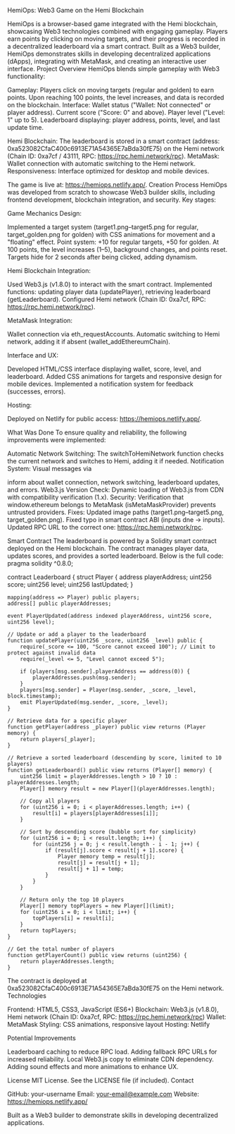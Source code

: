 HemiOps: Web3 Game on the Hemi Blockchain
 
HemiOps is a browser-based game integrated with the Hemi blockchain, showcasing Web3 technologies combined with engaging gameplay. Players earn points by clicking on moving targets, and their progress is recorded in a decentralized leaderboard via a smart contract. Built as a Web3 builder, HemiOps demonstrates skills in developing decentralized applications (dApps), integrating with MetaMask, and creating an interactive user interface.
Project Overview
HemiOps blends simple gameplay with Web3 functionality:

Gameplay: Players click on moving targets (regular and golden) to earn points. Upon reaching 100 points, the level increases, and data is recorded on the blockchain.
Interface:
Wallet status ("Wallet: Not connected" or player address).
Current score ("Score: 0" and above).
Player level ("Level: 1" up to 5).
Leaderboard displaying: player address, points, level, and last update time.


Hemi Blockchain: The leaderboard is stored in a smart contract (address: 0xa523082CfaC400c6913E71A54365E7aBda30fE75) on the Hemi network (Chain ID: 0xa7cf / 43111, RPC: https://rpc.hemi.network/rpc).
MetaMask: Wallet connection with automatic switching to the Hemi network.
Responsiveness: Interface optimized for desktop and mobile devices.

The game is live at: https://hemiops.netlify.app/.
Creation Process
HemiOps was developed from scratch to showcase Web3 builder skills, including frontend development, blockchain integration, and security. Key stages:

Game Mechanics Design:

Implemented a target system (target1.png–target5.png for regular, target_golden.png for golden) with CSS animations for movement and a "floating" effect.
Point system: +10 for regular targets, +50 for golden. At 100 points, the level increases (1–5), background changes, and points reset.
Targets hide for 2 seconds after being clicked, adding dynamism.


Hemi Blockchain Integration:

Used Web3.js (v1.8.0) to interact with the smart contract.
Implemented functions: updating player data (updatePlayer), retrieving leaderboard (getLeaderboard).
Configured Hemi network (Chain ID: 0xa7cf, RPC: https://rpc.hemi.network/rpc).


MetaMask Integration:

Wallet connection via eth_requestAccounts.
Automatic switching to Hemi network, adding it if absent (wallet_addEthereumChain).


Interface and UX:

Developed HTML/CSS interface displaying wallet, score, level, and leaderboard.
Added CSS animations for targets and responsive design for mobile devices.
Implemented a notification system for feedback (successes, errors).


Hosting:

Deployed on Netlify for public access: https://hemiops.netlify.app/.



What Was Done
To ensure quality and reliability, the following improvements were implemented:

Automatic Network Switching: The switchToHemiNetwork function checks the current network and switches to Hemi, adding it if needed.
Notification System: Visual messages via <div id="notification"> inform about wallet connection, network switching, leaderboard updates, and errors.
Web3.js Version Check: Dynamic loading of Web3.js from CDN with compatibility verification (1.x).
Security: Verification that window.ethereum belongs to MetaMask (isMetaMaskProvider) prevents untrusted providers.
Fixes:
Updated image paths (target1.png–target5.png, target_golden.png).
Fixed typo in smart contract ABI (inputs dne → inputs).
Updated RPC URL to the correct one: https://rpc.hemi.network/rpc.



Smart Contract
The leaderboard is powered by a Solidity smart contract deployed on the Hemi blockchain. The contract manages player data, updates scores, and provides a sorted leaderboard. Below is the full code:
pragma solidity ^0.8.0;

contract Leaderboard {
    struct Player {
        address playerAddress;
        uint256 score;
        uint256 level;
        uint256 lastUpdated;
    }

    mapping(address => Player) public players;
    address[] public playerAddresses;

    event PlayerUpdated(address indexed playerAddress, uint256 score, uint256 level);

    // Update or add a player to the leaderboard
    function updatePlayer(uint256 _score, uint256 _level) public {
        require(_score <= 100, "Score cannot exceed 100"); // Limit to protect against invalid data
        require(_level <= 5, "Level cannot exceed 5");

        if (players[msg.sender].playerAddress == address(0)) {
            playerAddresses.push(msg.sender);
        }
        players[msg.sender] = Player(msg.sender, _score, _level, block.timestamp);
        emit PlayerUpdated(msg.sender, _score, _level);
    }

    // Retrieve data for a specific player
    function getPlayer(address _player) public view returns (Player memory) {
        return players[_player];
    }

    // Retrieve a sorted leaderboard (descending by score, limited to 10 players)
    function getLeaderboard() public view returns (Player[] memory) {
        uint256 limit = playerAddresses.length > 10 ? 10 : playerAddresses.length;
        Player[] memory result = new Player[](playerAddresses.length);
        
        // Copy all players
        for (uint256 i = 0; i < playerAddresses.length; i++) {
            result[i] = players[playerAddresses[i]];
        }

        // Sort by descending score (bubble sort for simplicity)
        for (uint256 i = 0; i < result.length; i++) {
            for (uint256 j = 0; j < result.length - i - 1; j++) {
                if (result[j].score < result[j + 1].score) {
                    Player memory temp = result[j];
                    result[j] = result[j + 1];
                    result[j + 1] = temp;
                }
            }
        }

        // Return only the top 10 players
        Player[] memory topPlayers = new Player[](limit);
        for (uint256 i = 0; i < limit; i++) {
            topPlayers[i] = result[i];
        }
        return topPlayers;
    }

    // Get the total number of players
    function getPlayerCount() public view returns (uint256) {
        return playerAddresses.length;
    }


The contract is deployed at 0xa523082CfaC400c6913E71A54365E7aBda30fE75 on the Hemi network.
Technologies

Frontend: HTML5, CSS3, JavaScript (ES6+)
Blockchain: Web3.js (v1.8.0), Hemi network (Chain ID: 0xa7cf, RPC: https://rpc.hemi.network/rpc)
Wallet: MetaMask
Styling: CSS animations, responsive layout
Hosting: Netlify


Potential Improvements

Leaderboard caching to reduce RPC load.
Adding fallback RPC URLs for increased reliability.
Local Web3.js copy to eliminate CDN dependency.
Adding sound effects and more animations to enhance UX.

License
MIT License. See the LICENSE file (if included).
Contact

GitHub: your-username
Email: your-email@example.com
Website: https://hemiops.netlify.app/


Built as a Web3 builder to demonstrate skills in developing decentralized applications.
